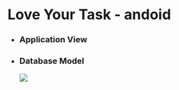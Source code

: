# Love Your Task - andoid 
* ### Application View





* ### Database Model

  ![](https://user-images.githubusercontent.com/24830023/30238522-b39804f8-9583-11e7-8b20-c2bbcc1851d2.png)



